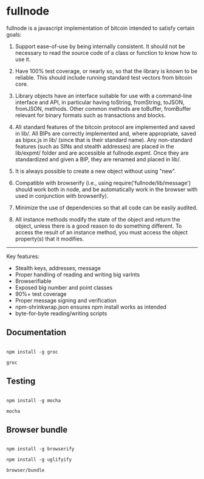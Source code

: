fullnode
========

fullnode is a javascript implementation of bitcoin intended to satisfy certain
goals:

1) Support ease-of-use by being internally consistent. It should not be
necessary to read the source code of a class or function to know how to use it.

2) Have 100% test coverage, or nearly so, so that the library is known to be
reliable. This should include running standard test vectors from bitcoin core.

3) Library objects have an interface suitable for use with a command-line
interface and API, in particular having toString, fromString, toJSON, fromJSON,
methods. Other common methods are toBuffer, fromBuffer relevant for binary
formats such as transactions and blocks.

4) All standard features of the bitcoin protocol are implemented and saved in
lib/. All BIPs are correctly implemented and, where appropriate, saved as
bipxx.js in lib/ (since that is their standard name). Any non-standard features
(such as SINs and stealth addresses) are placed in the lib/expmt/ folder and
are accessible at fullnode.expmt. Once they are standardized and given a BIP,
they are renamed and placed in lib/.

5) It is always possible to create a new object without using "new".

6) Compatible with browserify (i.e., using require('fullnode/lib/message')
should work both in node, and be automatically work in the browser with used in
conjunction with browserify).

7) Minimize the use of dependencies so that all code can be easily audited.

8) All instance methods modify the state of the object and return the object,
unless there is a good reason to do something different.  To access the result
of an instance method, you must access the object property(s) that it modifies.

-------------------------
Key features:
* Stealth keys, addresses, message
* Proper handling of reading and writing big varInts
* Browserifiable
* Exposed big number and point classes
* 90%+ test coverage
* Proper message signing and verification
* npm-shrinkwrap.json ensures npm install works as intended
* byte-for-byte reading/writing scripts

## Documentation ##

<code>
npm install -g groc<br>
groc
</code>

## Testing ##

<code>
npm install -g mocha<br>
mocha
</code>

## Browser bundle ##

<code>
npm install -g browserify<br>
npm install -g uglifyify<br>
browser/bundle
</code>
